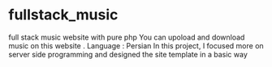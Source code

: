 # fullstack_music
full stack music website with pure php
You can upoload and download music on this website . 
Language : Persian
In this project, I focused more on server side programming and designed the site template in a basic way

